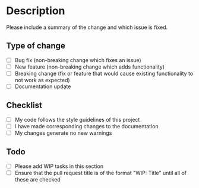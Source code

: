 # Description
 Please include a summary of the change and which issue is fixed.
 
 ## Type of change
- [ ] Bug fix (non-breaking change which fixes an issue)
- [ ] New feature (non-breaking change which adds functionality)
- [ ] Breaking change (fix or feature that would cause existing functionality to not work as expected)
- [ ] Documentation update

 ## Checklist
- [ ] My code follows the style guidelines of this project
- [ ] I have made corresponding changes to the documentation
- [ ] My changes generate no new warnings

 ## Todo
- [ ] Please add WIP tasks in this section
- [ ] Ensure that the pull request title is of the format "WIP: Title" until all of these are checked
